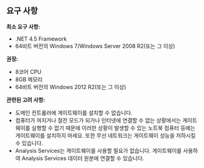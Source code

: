 ## <a name="requirements"></a>요구 사항
**최소 요구 사항:**

* .NET 4.5 Framework
* 64비트 버전의 Windows 7/Windows Server 2008 R2(또는 그 이상)

**권장:**

* 8코어 CPU
* 8GB 메모리
* 64비트 버전의 Windows 2012 R2(또는 그 이상)

**관련된 고려 사항:**

* 도메인 컨트롤러에 게이트웨이를 설치할 수 없습니다.
* 컴퓨터가 꺼지거나 절전 모드가 되거나 인터넷에 연결할 수 없는 상황에서는 게이트웨이를 실행할 수 없기 때문에 이러한 상황이 발생할 수 있는 노트북 컴퓨터 등에는 게이트웨이를 설치하지 마세요. 또한 무선 네트워크는 게이트웨이 성능을 저하시킬 수 있습니다.
* Analysis Services는 게이트웨이를 사용할 필요가 없습니다. 게이트웨이를 사용하여 Analysis Services 데이터 원본에 연결할 수 있습니다.

